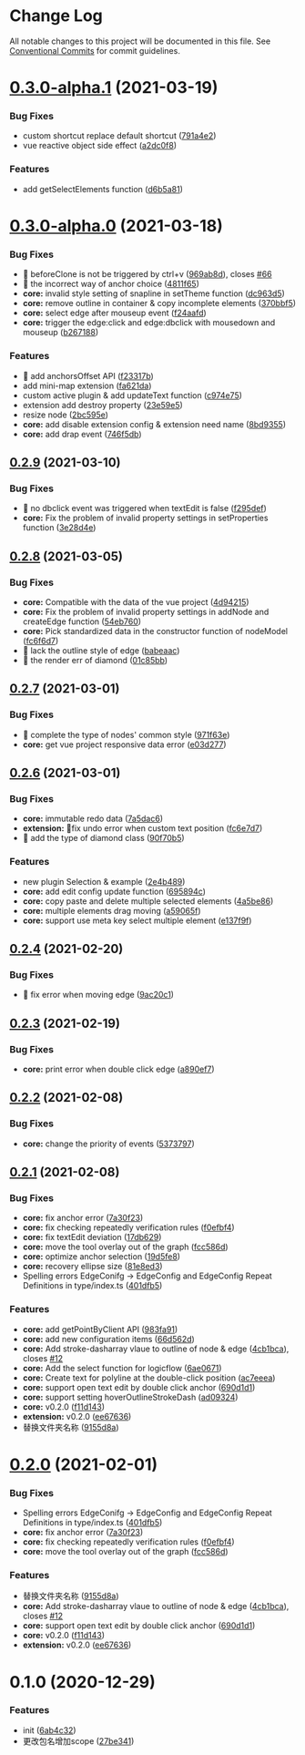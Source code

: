 # Change Log

All notable changes to this project will be documented in this file.
See [Conventional Commits](https://conventionalcommits.org) for commit guidelines.

# [0.3.0-alpha.1](https://github.com/didi/LogicFlow/compare/@logicflow/core@0.3.0-alpha.0...@logicflow/core@0.3.0-alpha.1) (2021-03-19)


### Bug Fixes

*  custom shortcut replace default shortcut ([791a4e2](https://github.com/didi/LogicFlow/commit/791a4e20134ef251073e528b897a6568a38ae57f))
* vue reactive object side effect ([a2dc0f8](https://github.com/didi/LogicFlow/commit/a2dc0f86d920679df6a387985b36374c6c2aeb78))


### Features

* add getSelectElements function ([d6b5a81](https://github.com/didi/LogicFlow/commit/d6b5a81a76ba59cac319cb01a3187caf0fb216ea))





# [0.3.0-alpha.0](https://github.com/didi/LogicFlow/compare/@logicflow/core@0.2.9...@logicflow/core@0.3.0-alpha.0) (2021-03-18)


### Bug Fixes

* 🐛 beforeClone is not be triggered by ctrl+v ([969ab8d](https://github.com/didi/LogicFlow/commit/969ab8d3e1f00bfaba2124389d5d48ce21c6f58f)), closes [#66](https://github.com/didi/LogicFlow/issues/66)
* 🐛 the incorrect way of anchor choice ([4811f65](https://github.com/didi/LogicFlow/commit/4811f6522ee7a817220ed472b1eb972dad562630))
* **core:** invalid style setting of snapline in setTheme function ([dc963d5](https://github.com/didi/LogicFlow/commit/dc963d5cb3480e2e469ce5cb46cc4fbf8975f73b))
* **core:** remove outline in container & copy incomplete elements ([370bbf5](https://github.com/didi/LogicFlow/commit/370bbf578416be6199fa4d4d424cb55fdb5c844c))
* **core:** select edge after mouseup event ([f24aafd](https://github.com/didi/LogicFlow/commit/f24aafdafbdb5ee3d9617df4600e71b70dda876e))
* **core:** trigger the edge:click and edge:dbclick with mousedown and mouseup ([b267188](https://github.com/didi/LogicFlow/commit/b267188c712e4ab363c958c4327d219634582641))


### Features

* 🎸 add anchorsOffset API ([f23317b](https://github.com/didi/LogicFlow/commit/f23317bf535222d3770ae39892071ca7d154df41))
* add mini-map extension ([fa621da](https://github.com/didi/LogicFlow/commit/fa621daf2cc6a05cd5265bfe5245f5424f97ae7e))
* custom active plugin & add updateText function ([c974e75](https://github.com/didi/LogicFlow/commit/c974e7521d8eb1395c9df63c5c5da8933e8a849a))
* extension add destroy property ([23e59e5](https://github.com/didi/LogicFlow/commit/23e59e5902976fced92ad67ddd72f74938113c96))
* resize node ([2bc595e](https://github.com/didi/LogicFlow/commit/2bc595eadea58e1597f730520b830efc41a0dac5))
* **core:** add disable extension config & extension need name ([8bd9355](https://github.com/didi/LogicFlow/commit/8bd93555b7f82eb30a4813c986e3e642c86578fb))
* **core:** add drap event ([746f5db](https://github.com/didi/LogicFlow/commit/746f5db4e5dcfd362f57524f2bfb40db2279030f))





## [0.2.9](https://github.com/didi/LogicFlow/compare/@logicflow/core@0.2.8...@logicflow/core@0.2.9) (2021-03-10)


### Bug Fixes

* 🐛 no dbclick event was triggered when textEdit is false ([f295def](https://github.com/didi/LogicFlow/commit/f295def99aae5f92394056066884faf8d2967495))
* **core:** Fix the problem of invalid property settings in setProperties function ([3e28d4e](https://github.com/didi/LogicFlow/commit/3e28d4e8b0153830c8277bd81f0259374fa23b71))





## [0.2.8](https://github.com/didi/LogicFlow/compare/@logicflow/core@0.2.7...@logicflow/core@0.2.8) (2021-03-05)


### Bug Fixes

* **core:** Compatible with the data of the vue project ([4d94215](https://github.com/didi/LogicFlow/commit/4d9421522444915ddb5534836c93ccf0b199481d))
* **core:** Fix the problem of invalid property settings in addNode and createEdge function ([54eb760](https://github.com/didi/LogicFlow/commit/54eb760b8e2d56fcc10ae1171427b275441e31c3))
* **core:** Pick standardized data in the constructor function of nodeModel ([fc6f6d7](https://github.com/didi/LogicFlow/commit/fc6f6d74968425e272b805c76692469dad449f53))
* 🐛 lack the outline style of edge ([babeaac](https://github.com/didi/LogicFlow/commit/babeaac2b6a4e9b864df0e740deddc9a6a21dfb9))
* 🐛 the render err of diamond ([01c85bb](https://github.com/didi/LogicFlow/commit/01c85bbee091222c3772dbf6cc3de282d2f7d097))





## [0.2.7](https://github.com/didi/LogicFlow/compare/@logicflow/core@0.2.6...@logicflow/core@0.2.7) (2021-03-01)


### Bug Fixes

* 🐛 complete the type of nodes' common style ([971f63e](https://github.com/didi/LogicFlow/commit/971f63ec1b320f034263ab34e456eee970a3e06b))
* **core:** get vue project  responsive data error ([e03d277](https://github.com/didi/LogicFlow/commit/e03d277b6cca2836f53f104f5e999208439a5fe0))





## [0.2.6](https://github.com/didi/LogicFlow/compare/@logicflow/core@0.2.4...@logicflow/core@0.2.6) (2021-03-01)


### Bug Fixes

* **core:** immutable redo data ([7a5dac6](https://github.com/didi/LogicFlow/commit/7a5dac6d89b0b248a9055cacaa22dc423dc6c299))
* **extension:** 🐛fix undo error when custom text position ([fc6e7d7](https://github.com/didi/LogicFlow/commit/fc6e7d767889e8bbdd542a3c8006e352a86121c4))
* 🐛 add the type of diamond class ([90f70b5](https://github.com/didi/LogicFlow/commit/90f70b5dd378af9f7c6ee3abca0c2ebf5cb8e4b3))


### Features

* new plugin Selection & example ([2e4b489](https://github.com/didi/LogicFlow/commit/2e4b48958dff21617b6f7b08c9840deac0a178f0))
* **core:** add edit config update function ([695894c](https://github.com/didi/LogicFlow/commit/695894c4db9fa328d358be1d3917166b33aae990))
* **core:** copy paste and delete multiple selected elements ([4a5be86](https://github.com/didi/LogicFlow/commit/4a5be86c63c90b7c1c88e08e9d084e708307a80d))
* **core:** multiple elements drag moving ([a59065f](https://github.com/didi/LogicFlow/commit/a59065f7cebd745e2ba0e147c8356849384be9f9))
* **core:** support use meta key select multiple element ([e137f9f](https://github.com/didi/LogicFlow/commit/e137f9fdbdb6bf3f85c3f7ac9323785e445844c8))





## [0.2.4](https://github.com/didi/LogicFlow/compare/@logicflow/core@0.2.3...@logicflow/core@0.2.4) (2021-02-20)


### Bug Fixes

* 🐛 fix error when moving edge ([9ac20c1](https://github.com/didi/LogicFlow/commit/9ac20c1c89a6909860e2de99eea2c333f2f4aa6c))





## [0.2.3](https://github.com/didi/LogicFlow/compare/@logicflow/core@0.2.2...@logicflow/core@0.2.3) (2021-02-19)


### Bug Fixes

* **core:** print error when double click edge ([a890ef7](https://github.com/didi/LogicFlow/commit/a890ef7f81e559ef16da505568b1ddb94c7eb365))





## [0.2.2](https://github.com/didi/LogicFlow/compare/@logicflow/core@0.2.1...@logicflow/core@0.2.2) (2021-02-08)


### Bug Fixes

* **core:** change the priority of events ([5373797](https://github.com/didi/LogicFlow/commit/53737978d109088a2aeac1b4492fcbd69d16ec35))





## [0.2.1](https://github.com/didi/LogicFlow/compare/@logicflow/core@0.1.0...@logicflow/core@0.2.1) (2021-02-08)


### Bug Fixes

* **core:** fix anchor error ([7a30f23](https://github.com/didi/LogicFlow/commit/7a30f238bda918be25caa6e9646846f379042b3c))
* **core:** fix checking repeatedly verification rules ([f0efbf4](https://github.com/didi/LogicFlow/commit/f0efbf481eb254bdaf29fd25b29ee1ee495d439b))
* **core:** fix textEdit deviation ([17db629](https://github.com/didi/LogicFlow/commit/17db629500d3887f26779440582c3ce3567bdab6))
* **core:** move the tool overlay out of the graph ([fcc586d](https://github.com/didi/LogicFlow/commit/fcc586df6d9e8f5188fb6d87bdb86aa461950f98))
* **core:** optimize anchor selection ([19d5fe8](https://github.com/didi/LogicFlow/commit/19d5fe8bd7b886656ce4ec96acbc7bbbdfff1ce4))
* **core:** recovery ellipse size ([81e8ed3](https://github.com/didi/LogicFlow/commit/81e8ed396db0bc32c26a9961298ad4a535ed02ad))
* Spelling errors EdgeConifg -> EdgeConfig and EdgeConfig Repeat Definitions in type/index.ts ([401dfb5](https://github.com/didi/LogicFlow/commit/401dfb533e860d03b60ddfc6d9a006900af38c35))


### Features

* **core:** add getPointByClient API ([983fa91](https://github.com/didi/LogicFlow/commit/983fa91cc70426f113c397ed89d75add50e634ad))
* **core:** add new configuration items ([66d562d](https://github.com/didi/LogicFlow/commit/66d562d90306c69d69f22823d174d11833cf70d0))
* **core:** Add stroke-dasharray vlaue to outline of node & edge ([4cb1bca](https://github.com/didi/LogicFlow/commit/4cb1bca0f5090de035adda717b9bb509c79753d7)), closes [#12](https://github.com/didi/LogicFlow/issues/12)
* **core:** Add the select function for logicflow ([6ae0671](https://github.com/didi/LogicFlow/commit/6ae067153cd2608018fd3da76bd6d00a08da4b3a))
* **core:** Create text for polyline at the double-click position ([ac7eeea](https://github.com/didi/LogicFlow/commit/ac7eeea0a3937350a4393500b24811352947fb49))
* **core:** support open text edit by double click anchor ([690d1d1](https://github.com/didi/LogicFlow/commit/690d1d1648237c06580f51439ec67e4d07931774))
* **core:** support setting hoverOutlineStrokeDash ([ad09324](https://github.com/didi/LogicFlow/commit/ad09324088cbb95d7bbe843cb4d745475cfeb92c))
* **core:** v0.2.0 ([f11d143](https://github.com/didi/LogicFlow/commit/f11d143a998ca68887f08e6ccd98604f165cec8a))
* **extension:** v0.2.0 ([ee67636](https://github.com/didi/LogicFlow/commit/ee676365b82d2d07d40cbc77e955eb3506690804))
* 替换文件夹名称 ([9155d8a](https://github.com/didi/LogicFlow/commit/9155d8a7af3cd0aff983f8a036bd3ffafd0d4d56))





# [0.2.0](https://github.com/didichuxing/LogicFlow/compare/@logicflow/core@0.1.0...@logicflow/core@0.2.0) (2021-02-01)


### Bug Fixes

* Spelling errors EdgeConifg -> EdgeConfig and EdgeConfig Repeat Definitions in type/index.ts ([401dfb5](https://github.com/didichuxing/LogicFlow/commit/401dfb533e860d03b60ddfc6d9a006900af38c35))
* **core:** fix anchor error ([7a30f23](https://github.com/didichuxing/LogicFlow/commit/7a30f238bda918be25caa6e9646846f379042b3c))
* **core:** fix checking repeatedly verification rules ([f0efbf4](https://github.com/didichuxing/LogicFlow/commit/f0efbf481eb254bdaf29fd25b29ee1ee495d439b))
* **core:** move the tool overlay out of the graph ([fcc586d](https://github.com/didichuxing/LogicFlow/commit/fcc586df6d9e8f5188fb6d87bdb86aa461950f98))


### Features

* 替换文件夹名称 ([9155d8a](https://github.com/didichuxing/LogicFlow/commit/9155d8a7af3cd0aff983f8a036bd3ffafd0d4d56))
* **core:** Add stroke-dasharray vlaue to outline of node & edge ([4cb1bca](https://github.com/didichuxing/LogicFlow/commit/4cb1bca0f5090de035adda717b9bb509c79753d7)), closes [#12](https://github.com/didichuxing/LogicFlow/issues/12)
* **core:** support open text edit by double click anchor ([690d1d1](https://github.com/didichuxing/LogicFlow/commit/690d1d1648237c06580f51439ec67e4d07931774))
* **core:** v0.2.0 ([f11d143](https://github.com/didichuxing/LogicFlow/commit/f11d143a998ca68887f08e6ccd98604f165cec8a))
* **extension:** v0.2.0 ([ee67636](https://github.com/didichuxing/LogicFlow/commit/ee676365b82d2d07d40cbc77e955eb3506690804))





# 0.1.0 (2020-12-29)


### Features

* init ([6ab4c32](https://github.com/didichuxing/LogicFlow/commit/6ab4c326063b9242010c89b6bf92885c3158e6b0))
* 更改包名增加scope ([27be341](https://github.com/didichuxing/LogicFlow/commit/27be3410c70f959093f928c792cf40f038e8adcc))
